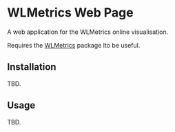 # WLMetrics Web Page

A web application for the WLMetrics online visualisation.

Requires the [WLMetrics](https://www.github.com/hbldh/wlmetrics) package lto be useful.

## Installation

TBD.

## Usage

TBD.